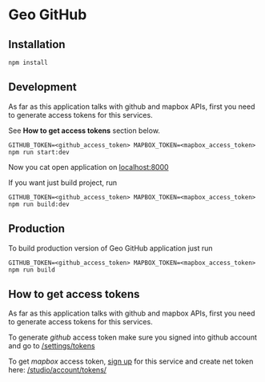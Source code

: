Geo GitHub
==========

Installation
------------

```
npm install
```

Development
-----------

As far as this application talks with github and mapbox APIs, first you need to generate access tokens for this services.

See **How to get access tokens** section below.

```
GITHUB_TOKEN=<github_access_token> MAPBOX_TOKEN=<mapbox_access_token> npm run start:dev
```

Now you cat open application on [localhost:8000](http://localhost:8000)

If you want just build project, run
```
GITHUB_TOKEN=<github_access_token> MAPBOX_TOKEN=<mapbox_access_token> npm run build:dev
```

Production
----------

To build production version of Geo GitHub application just run
```
GITHUB_TOKEN=<github_access_token> MAPBOX_TOKEN=<mapbox_access_token> npm run build
```

How to get access tokens
------------------------

As far as this application talks with github and mapbox APIs, first you need to generate access tokens for this services.

To generate *github* access token make sure you signed into github account and go to [/settings/tokens](https://github.com/settings/tokens)

To get *mapbox* access token, [sign up](https://www.mapbox.com/signup/) for this service and create net token here: [/studio/account/tokens/](https://www.mapbox.com/studio/account/tokens/)